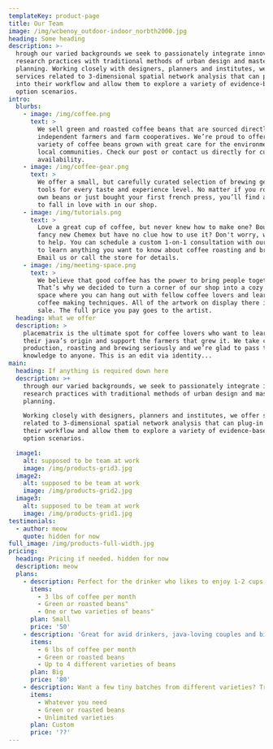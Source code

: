 ```yaml
---
templateKey: product-page
title: Our Team
image: /img/wcbenoy_outdoor-indoor_norbth2000.jpg
heading: Some heading
description: >-
  hrough our varied backgrounds we seek to passionately integrate innovative
  research practices with traditional methods of urban design and master
  planning. Working closely with designers, planners and institutes, we offer
  services related to 3-dimensional spatial network analysis that can plug-in
  into their workflow and allow them to explore a variety of evidence-based best
  option scenarios. 
intro:
  blurbs:
    - image: /img/coffee.png
      text: >
        We sell green and roasted coffee beans that are sourced directly from
        independent farmers and farm cooperatives. We’re proud to offer a
        variety of coffee beans grown with great care for the environment and
        local communities. Check our post or contact us directly for current
        availability.
    - image: /img/coffee-gear.png
      text: >
        We offer a small, but carefully curated selection of brewing gear and
        tools for every taste and experience level. No matter if you roast your
        own beans or just bought your first french press, you’ll find a gadget
        to fall in love with in our shop.
    - image: /img/tutorials.png
      text: >
        Love a great cup of coffee, but never knew how to make one? Bought a
        fancy new Chemex but have no clue how to use it? Don't worry, we’re here
        to help. You can schedule a custom 1-on-1 consultation with our baristas
        to learn anything you want to know about coffee roasting and brewing.
        Email us or call the store for details.
    - image: /img/meeting-space.png
      text: >
        We believe that good coffee has the power to bring people together.
        That’s why we decided to turn a corner of our shop into a cozy meeting
        space where you can hang out with fellow coffee lovers and learn about
        coffee making techniques. All of the artwork on display there is for
        sale. The full price you pay goes to the artist.
  heading: What we offer
  description: >
    placematrix is the ultimate spot for coffee lovers who want to learn about
    their java’s origin and support the farmers that grew it. We take coffee
    production, roasting and brewing seriously and we’re glad to pass that
    knowledge to anyone. This is an edit via identity...
main:
  heading: If anything is required down here
  description: >+
    through our varied backgrounds, we seek to passionately integrate innovative
    research practices with traditional methods of urban design and master
    planning.

    Working closely with designers, planners and institutes, we offer services
    related to 3-dimensional spatial network analysis that can plug-in into
    their workflow and allow them to explore a variety of evidence-based best
    option scenarios. 

  image1:
    alt: supposed to be team at work
    image: /img/products-grid3.jpg
  image2:
    alt: supposed to be team at work
    image: /img/products-grid2.jpg
  image3:
    alt: supposed to be team at work
    image: /img/products-grid1.jpg
testimonials:
  - author: meow
    quote: hidden for now
full_image: /img/products-full-width.jpg
pricing:
  heading: Pricing if needed. hidden for now
  description: meow
  plans:
    - description: Perfect for the drinker who likes to enjoy 1-2 cups per day.
      items:
        - 3 lbs of coffee per month
        - Green or roasted beans"
        - One or two varieties of beans"
      plan: Small
      price: '50'
    - description: 'Great for avid drinkers, java-loving couples and bigger crowds'
      items:
        - 6 lbs of coffee per month
        - Green or roasted beans
        - Up to 4 different varieties of beans
      plan: Big
      price: '80'
    - description: Want a few tiny batches from different varieties? Try our custom plan
      items:
        - Whatever you need
        - Green or roasted beans
        - Unlimited varieties
      plan: Custom
      price: '??'
---
```


